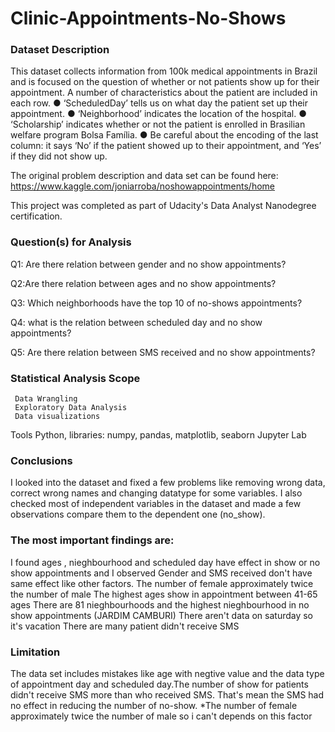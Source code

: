 # Clinic-Appointments-No-Shows

### Dataset Description
This dataset collects information from 100k medical appointments in Brazil and is focused on the question of whether or not patients show up for their appointment. A number of characteristics about the patient are included in each row. ● ‘ScheduledDay’ tells us on what day the patient set up their appointment. ● ‘Neighborhood’ indicates the location of the hospital. ● ‘Scholarship’ indicates whether or not the patient is enrolled in Brasilian welfare program Bolsa Família. ● Be careful about the encoding of the last column: it says ‘No’ if the patient showed up to their appointment, and ‘Yes’ if they did not show up.

The original problem description and data set can be found here: https://www.kaggle.com/joniarroba/noshowappointments/home

This project was completed as part of Udacity's Data Analyst Nanodegree certification.


### Question(s) for Analysis

Q1: Are there relation between gender and no show appointments?

Q2:Are there relation between ages and no show appointments?

Q3: Which neighborhoods have the top 10 of no-shows appointments?

Q4: what is the relation between scheduled day and no show appointments?

Q5: Are there relation between SMS received and no show appointments?

### Statistical Analysis Scope
     Data Wrangling
     Exploratory Data Analysis
     Data visualizations

Tools
Python, libraries: numpy, pandas, matplotlib, seaborn
Jupyter Lab

### Conclusions
I looked into the dataset and fixed a few problems like removing wrong data, correct wrong names and changing datatype for some variables. I also checked most of independent variables in the dataset and made a few observations compare them to the dependent one (no_show).

### The most important findings are:
I found ages , nieghbourhood and scheduled day have effect in show or no show appointments and I observed Gender and SMS received don't have same effect like other factors.
The number of female approximately twice the number of male
The highest ages show in appointment between 41-65 ages
There are 81 nieghbourhoods and the highest nieghbourhood in no show appointments (JARDIM CAMBURI)
There aren't data on saturday so it's vacation
There are many patient didn't receive SMS

### Limitation
The data set includes mistakes like age with negtive value and the data type of appointment day and scheduled day.The number of show for patients didn't receive SMS more than who received SMS. That's mean the SMS had no effect in reducing the number of no-show. *The number of female approximately twice the number of male so i can't depends on this factor
